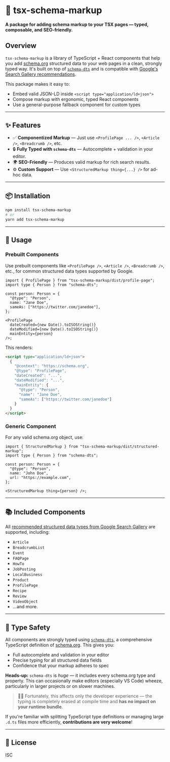 # 🧩 tsx-schema-markup

**A package for adding schema markup to your TSX pages — typed, composable, and SEO-friendly.**

## Overview

`tsx-schema-markup` is a library of TypeScript + React components that help you add [schema.org](https://schema.org) structured data to your web pages in a clean, strongly typed way. It's built on top of [`schema-dts`](https://github.com/google/schema-dts) and is compatible with [Google's Search Gallery recommendations](https://developers.google.com/search/docs/appearance/structured-data/search-gallery).

This package makes it easy to:

- Embed valid JSON-LD inside `<script type="application/ld+json">`
- Compose markup with ergonomic, typed React components
- Use a general-purpose fallback component for custom types

---

## ✨ Features

- ✅ **Componentized Markup** — Just use `<ProfilePage ... />`, `<Article />`, `<Breadcrumb />`, etc.
- 🔒 **Fully Typed with `schema-dts`** — Autocomplete + validation in your editor.
- 🌍 **SEO-Friendly** — Produces valid markup for rich search results.
- ⚙️ **Custom Support** — Use `<StructuredMarkup thing={...} />` for ad-hoc data.

---

## 📦 Installation

```bash
npm install tsx-schema-markup
# or
yarn add tsx-schema-markup
```

---

## 🚀 Usage

### Prebuilt Components

Use prebuilt components like `<ProfilePage />`, `<Article />`, `<Breadcrumb />`, etc., for common structured data types supported by Google.

```tsx
import { ProfilePage } from "tsx-schema-markup/dist/profile-page";
import type { Person } from "schema-dts";

const person: Person = {
  "@type": "Person",
  name: "Jane Doe",
  sameAs: ["https://twitter.com/janedoe"],
};

<ProfilePage
  dateCreated={new Date().toISOString()}
  dateModified={new Date().toISOString()}
  mainEntity={person}
/>;
```

This renders:

```html
<script type="application/ld+json">
  {
    "@context": "https://schema.org",
    "@type": "ProfilePage",
    "dateCreated": "...",
    "dateModified": "...",
    "mainEntity": {
      "@type": "Person",
      "name": "Jane Doe",
      "sameAs": ["https://twitter.com/janedoe"]
    }
  }
</script>
```

### Generic Component

For any valid schema.org object, use:

```tsx
import { StructuredMarkup } from "tsx-schema-markup/dist/structured-markup";
import type { Person } from "schema-dts";

const person: Person = {
  "@type": "Person",
  name: "John Doe",
  url: "https://example.com",
};

<StructuredMarkup thing={person} />;
```

---

## 📚 Included Components

All [recommended structured data types from Google Search Gallery](https://developers.google.com/search/docs/appearance/structured-data/search-gallery) are supported, including:

- `Article`
- `BreadcrumbList`
- `Event`
- `FAQPage`
- `HowTo`
- `JobPosting`
- `LocalBusiness`
- `Product`
- `ProfilePage`
- `Recipe`
- `Review`
- `VideoObject`
- ...and more.

---

## 🧪 Type Safety

All components are strongly typed using [`schema-dts`](https://github.com/google/schema-dts), a comprehensive TypeScript definition of [schema.org](https://schema.org). This gives you:

- Full autocomplete and validation in your editor
- Precise typing for all structured data fields
- Confidence that your markup adheres to spec

**Heads-up:** `schema-dts` is _huge_ — it includes every schema.org type and property. This can occasionally make editors (especially VS Code) wheeze, particularly in larger projects or on slower machines.

> 🧘‍♂️ Fortunately, this affects only the developer experience — the typing is completely erased at compile time and **has no impact on your runtime bundle**.

If you're familiar with splitting TypeScript type definitions or managing large `.d.ts` files more efficiently, **contributions are very welcome**!

---

## 📄 License

ISC
